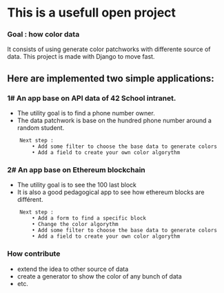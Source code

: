 # This is a usefull open project
### Goal : how color data
It consists of using generate color patchworks with differente source of data.
This project is made with Django to move fast.

## Here are implemented two simple applications:
### 1# An app base on API data of 42 School intranet.
- The utility goal is to find a phone number owner.
- The data patchwork is base on the hundred phone number around a random student.

```
	Next step :
		• Add some filter to choose the base data to generate colors
		• Add a field to create your own color algorythm
```

### 2# An app base on Ethereum blockchain
- The utility goal is to see the 100 last block
- It is also a good pedagogical app to see how ethereum blocks are différent.

```
	Next step :
		• Add a form to find a specific block
		• Change the color algorythm
		• Add some filter to choose the base data to generate colors
		• Add a field to create your own color algorythm
```

### How contribute
- extend the idea to other source of data
- create a generator to show the color of any bunch of data
- etc.
